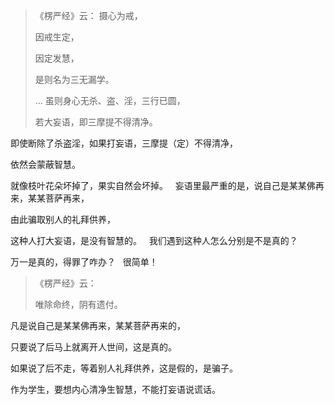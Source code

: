 > 《楞严经》云： 摄心为戒，
> 
> 因戒生定，
> 
> 因定发慧，
> 
> 是则名为三无漏学。
> 
> ... 虽则身心无杀、盗、淫，三行已圆，
> 
> 若大妄语，即三摩提不得清净。

即使断除了杀盗淫，如果打妄语，三摩提（定）不得清净，

依然会蒙蔽智慧。

就像枝叶花朵坏掉了，果实自然会坏掉。
&nbsp;
妄语里最严重的是，说自己是某某佛再来，某某菩萨再来，

由此骗取别人的礼拜供养，

这种人打大妄语，是没有智慧的。
&nbsp;
我们遇到这种人怎么分别是不是真的？

万一是真的，得罪了咋办？
&nbsp;
很简单！

> 《楞严经》云： 
> 
> 唯除命终，阴有遗付。

凡是说自己是某某佛再来，某某菩萨再来的，

只要说了后马上就离开人世间，这是真的。

如果说了后不走，等着别人礼拜供养，这是假的，是骗子。
&nbsp;

作为学生，要想内心清净生智慧，不能打妄语说谎话。
